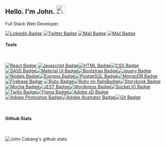 ## Hello. I'm John. <img src="https://user-images.githubusercontent.com/1303154/88677602-1635ba80-d120-11ea-84d8-d263ba5fc3c0.gif" width="28px" alt="hi">

Full Stack Web Developer.
<br>

[![Linkedin Badge](https://img.shields.io/badge/-johncabang-0e76a8?style=flat&labelColor=0e76a8&logo=linkedin&logoColor=white)](https://www.linkedin.com/in/john-cabang/) [![Twitter Badge](https://img.shields.io/badge/-@johncabz-1ca0f1?style=flat&labelColor=1ca0f1&logo=twitter&logoColor=white&link=https://twitter.com/johncabz)](https://twitter.com/johncabz) [![Mail Badge](https://img.shields.io/badge/-@johncabz-e84393?style=flat&labelColor=e84393&logo=instagram&logoColor=white)](https://instagram.com/johncabz) [![Mail Badge](https://img.shields.io/badge/-johncabz-c0392b?style=flat&labelColor=c0392b&logo=gmail&logoColor=white)](mailto:johncabz@gmail.com)
<br>

#### Tools

<br>

[![React Badge](https://img.shields.io/badge/-React-61DBFB?style=for-the-badge&labelColor=black&logo=react&logoColor=61DBFB)](#) [![Javascript Badge](https://img.shields.io/badge/-Javascript-F0DB4F?style=for-the-badge&labelColor=black&logo=javascript&logoColor=F0DB4F)](#)[![HTML Badge](https://img.shields.io/badge/-HTML-E34F26?style=for-the-badge&labelColor=black&logo=html5&logoColor=E34F26)](#)[![CSS Badge](https://img.shields.io/badge/-CSS-1572B6?style=for-the-badge&labelColor=black&logo=css3&logoColor=1572B6)](#)[![SASS Badge](https://img.shields.io/badge/-SASS-CC6699?style=for-the-badge&labelColor=black&logo=sass&logoColor=CC6699)](#)[![ Material UI Badge](https://img.shields.io/badge/-MATERIAL%20UI-0081CB?style=for-the-badge&labelColor=black&logo=material-UI&logoColor=0081CB)](#)[![Bootstrap Badge](https://img.shields.io/badge/-BOOTSTRAP-7952B3?style=for-the-badge&labelColor=black&logo=bootstrap&logoColor=7952B3)](#)[![Jquery Badge](https://img.shields.io/badge/-JQUERY-0769AD?style=for-the-badge&labelColor=black&logo=jquery&logoColor=0769AD)](#)
[![Nodejs Badge](https://img.shields.io/badge/-Nodejs-3C873A?style=for-the-badge&labelColor=black&logo=node.js&logoColor=3C873A)](#)[![Express Badge](https://img.shields.io/badge/-EXPRESS-000000?style=for-the-badge&labelColor=black&logo=express&logoColor=FFFFFF)](#)[![ PostgeSQL Badge](https://img.shields.io/badge/-POSTGRESQL-336791?style=for-the-badge&labelColor=black&logo=postgresql&logoColor=336791)](#)[![MongoDB Badge](https://img.shields.io/badge/-MONGODB-47A248?style=for-the-badge&labelColor=black&logo=mongodb&logoColor=47A248)](#)[![Firebase Badge](https://img.shields.io/badge/-FIREBASE-FFCA28?style=for-the-badge&labelColor=black&logo=firebase&logoColor=FFCA28)](#)
[![Ruby Badge](https://img.shields.io/badge/-RUBY-CC342D?style=for-the-badge&labelColor=black&logo=ruby&logoColor=CC342D)](#)[![ Ruby on RailsBadge](https://img.shields.io/badge/-RUBY%20ON%20RAILS-CC0000?style=for-the-badge&labelColor=black&logo=ruby-on-rails&logoColor=CC0000)](#)[![Storybook Badge](https://img.shields.io/badge/-STORYBOOK-FF4785?style=for-the-badge&labelColor=black&logo=storybook&logoColor=FF4785)](#)[![Mocha Badge](https://img.shields.io/badge/-MOCHA-8D6748?style=for-the-badge&labelColor=black&logo=mocha&logoColor=8D6748)](#)[![JEST Badge](https://img.shields.io/badge/-JEST-C21325?style=for-the-badge&labelColor=black&logo=jest&logoColor=C21325)](#)[![Wordpress Badge](https://img.shields.io/badge/-WORDPRESS-21759B?style=for-the-badge&labelColor=black&logo=wordpress&logoColor=21759B)](#)[![Socket.IO Badge](https://img.shields.io/badge/-SOCKET.IO-010101?style=for-the-badge&labelColor=black&logo=socket.io&logoColor=ffffff)](#)[![Twilio Badge](https://img.shields.io/badge/-TWILIO-F22F46?style=for-the-badge&labelColor=black&logo=twilio&logoColor=F22F46)](#)[![Figma Badge](https://img.shields.io/badge/-FIGMA-F24E1E?style=for-the-badge&labelColor=black&logo=figma&logoColor=F24E1E)](#)[![Adobe xD Badge](https://img.shields.io/badge/-XD-FF61F6?style=for-the-badge&labelColor=black&logo=adobe-xd&logoColor=FF61F6)](#)[![Adobe Photoshop Badge](https://img.shields.io/badge/-PHOTOSHOP-31A8FF?style=for-the-badge&labelColor=black&logo=adobe-photoshop&logoColor=31A8FF)](#)[![Adobe Illustrator Badge](https://img.shields.io/badge/-ILLUSTRATOR-FF9A00?style=for-the-badge&labelColor=black&logo=adobe-illustrator&logoColor=FF9A00)](#)[![Git Badge](https://img.shields.io/badge/-GIT-F05032?style=for-the-badge&labelColor=black&logo=git&logoColor=F05032)](#)

<!-- [![ Badge]()](#) -->

<!-- #### Profile Visits

![visitors](https://visitor-badge.glitch.me/badge?page_id=johncabang.johncabang) -->

<br >

#### Github Stats

<br>

![John Cabang's github stats](https://github-readme-stats.vercel.app/api?username=johncabang&count_private=true&theme=blue-green&hide=contribs,prs)
